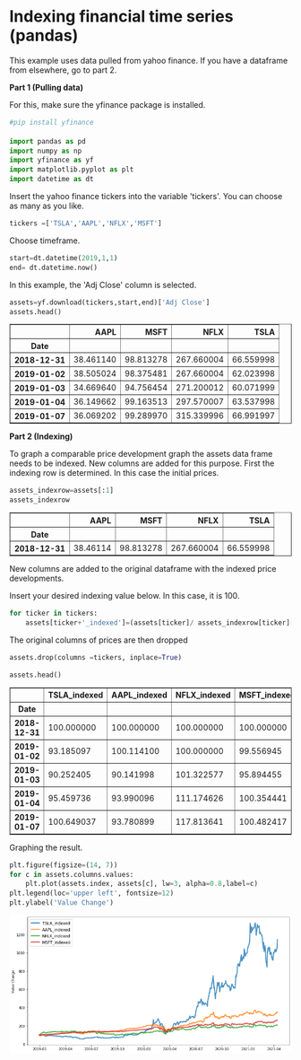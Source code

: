 # Indexing financial time series (pandas)

This example uses data pulled from yahoo finance. If you have a dataframe from elsewhere, go to part 2.

**Part 1 (Pulling data)**

For this, make sure the yfinance package is installed. 
```python
#pip install yfinance

import pandas as pd
import numpy as np
import yfinance as yf
import matplotlib.pyplot as plt
import datetime as dt
```

Insert the yahoo finance tickers into the variable 'tickers'. You can choose as many as you like.
```python
tickers =['TSLA','AAPL','NFLX','MSFT']
```
Choose timeframe.
```python
start=dt.datetime(2019,1,1)
end= dt.datetime.now()
```
In this example, the 'Adj Close' column is selected. 
```python 
assets=yf.download(tickers,start,end)['Adj Close']
assets.head()
```

    




<table border="1" class="dataframe">
  <thead>
    <tr style="text-align: right;">
      <th></th>
      <th>AAPL</th>
      <th>MSFT</th>
      <th>NFLX</th>
      <th>TSLA</th>
    </tr>
    <tr>
      <th>Date</th>
      <th></th>
      <th></th>
      <th></th>
      <th></th>
    </tr>
  </thead>
  <tbody>
    <tr>
      <th>2018-12-31</th>
      <td>38.461140</td>
      <td>98.813278</td>
      <td>267.660004</td>
      <td>66.559998</td>
    </tr>
    <tr>
      <th>2019-01-02</th>
      <td>38.505024</td>
      <td>98.375481</td>
      <td>267.660004</td>
      <td>62.023998</td>
    </tr>
    <tr>
      <th>2019-01-03</th>
      <td>34.669640</td>
      <td>94.756454</td>
      <td>271.200012</td>
      <td>60.071999</td>
    </tr>
    <tr>
      <th>2019-01-04</th>
      <td>36.149662</td>
      <td>99.163513</td>
      <td>297.570007</td>
      <td>63.537998</td>
    </tr>
    <tr>
      <th>2019-01-07</th>
      <td>36.069202</td>
      <td>99.289970</td>
      <td>315.339996</td>
      <td>66.991997</td>
    </tr>
  </tbody>
</table>
</div>



**Part 2 (Indexing)**

To graph a comparable price development graph the assets data frame needs to be indexed. New columns are added for this purpose.
First the indexing row is determined. In this case the initial prices.
```python
assets_indexrow=assets[:1]
assets_indexrow
```




<table border="1" class="dataframe">
  <thead>
    <tr style="text-align: right;">
      <th></th>
      <th>AAPL</th>
      <th>MSFT</th>
      <th>NFLX</th>
      <th>TSLA</th>
    </tr>
    <tr>
      <th>Date</th>
      <th></th>
      <th></th>
      <th></th>
      <th></th>
    </tr>
  </thead>
  <tbody>
    <tr>
      <th>2018-12-31</th>
      <td>38.46114</td>
      <td>98.813278</td>
      <td>267.660004</td>
      <td>66.559998</td>
    </tr>
  </tbody>
</table>
</div>



New columns are added to the original dataframe with the indexed price developments.

Insert your desired indexing value below. In this case, it is 100.
```python
for ticker in tickers:
    assets[ticker+'_indexed']=(assets[ticker]/ assets_indexrow[ticker][0])*100 
```
The original columns of prices are then dropped
```python
assets.drop(columns =tickers, inplace=True)
```


```python
assets.head()
```




<table border="1" class="dataframe">
  <thead>
    <tr style="text-align: right;">
      <th></th>
      <th>TSLA_indexed</th>
      <th>AAPL_indexed</th>
      <th>NFLX_indexed</th>
      <th>MSFT_indexed</th>
    </tr>
    <tr>
      <th>Date</th>
      <th></th>
      <th></th>
      <th></th>
      <th></th>
    </tr>
  </thead>
  <tbody>
    <tr>
      <th>2018-12-31</th>
      <td>100.000000</td>
      <td>100.000000</td>
      <td>100.000000</td>
      <td>100.000000</td>
    </tr>
    <tr>
      <th>2019-01-02</th>
      <td>93.185097</td>
      <td>100.114100</td>
      <td>100.000000</td>
      <td>99.556945</td>
    </tr>
    <tr>
      <th>2019-01-03</th>
      <td>90.252405</td>
      <td>90.141998</td>
      <td>101.322577</td>
      <td>95.894455</td>
    </tr>
    <tr>
      <th>2019-01-04</th>
      <td>95.459736</td>
      <td>93.990096</td>
      <td>111.174626</td>
      <td>100.354441</td>
    </tr>
    <tr>
      <th>2019-01-07</th>
      <td>100.649037</td>
      <td>93.780899</td>
      <td>117.813641</td>
      <td>100.482417</td>
    </tr>
  </tbody>
</table>
</div>



Graphing the result.
```python
plt.figure(figsize=(14, 7))
for c in assets.columns.values:
    plt.plot(assets.index, assets[c], lw=3, alpha=0.8,label=c)
plt.legend(loc='upper left', fontsize=12)
plt.ylabel('Value Change')
```




 




    
![png](graph.png)
    



```python

```

